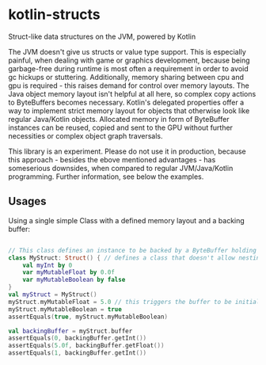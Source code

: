 # kotlin-structs
Struct-like data structures on the JVM, powered by Kotlin

The JVM doesn't give us structs or value type support. This is especially painful, when dealing with game or graphics development,
because being garbage-free during runtime is most often a requirement in order to avoid gc hickups or stuttering.
Additionally, memory sharing between cpu and gpu is required - this raises demand for control over memory layouts. The Java object memory
layout isn't helpful at all here, so complex copy actions to ByteBuffers becomes necessary. Kotlin's delegated properties
offer a way to implement strict memory layout for objects that otherwise look like regular Java/Kotlin objects. Allocated
memory in form of ByteBuffer instances can be reused, copied and sent to the GPU without further necessities or complex object
graph traversals.

This library is an experiment. Please do not use it in production, because this approach - besides the ebove mentioned
advantages - has someserious downsides, when compared to regular JVM/Java/Kotlin programming. Further information, see below the examples.

## Usages

Using a single simple Class with a defined memory layout and a backing buffer:

``` kotlin

// This class defines an instance to be backed by a ByteBuffer holding an int, a float and an int (that's a boolean)
class MyStruct: Struct() { // defines a class that doesn't allow nesting in any way
    val myInt by 0
    var myMutableFloat by 0.0f
    var myMutableBoolean by false
}
val myStruct = MyStruct()
myStruct.myMutableFloat = 5.0 // this triggers the buffer to be initialized, because it's lazy
myStruct.myMutableBoolean = true
assertEquals(true, myStruct.myMutableBoolean)

val backingBuffer = myStruct.buffer
assertEquals(0, backingBuffer.getInt())
assertEquals(5.0f, backingBuffer.getFloat())
assertEquals(1, backingBuffer.getInt())

```
